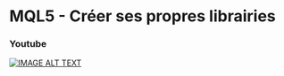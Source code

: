 # MQL5 - Créer ses propres librairies

### Youtube

[![IMAGE ALT TEXT](http://img.youtube.com/vi/y5u1qmmvHa8/0.jpg)](http://www.youtube.com/watch?v=y5u1qmmvHa8 "MQL5 - Créer ses propres librairies")